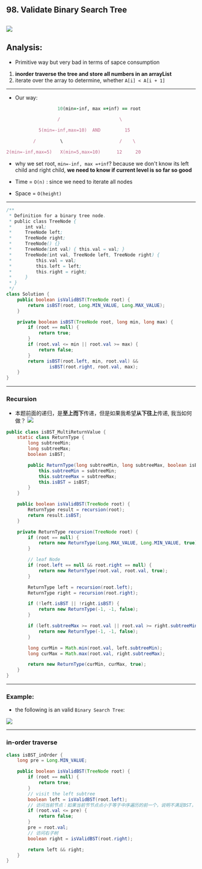 ## 98. Validate Binary Search Tree
![](img/2022-12-25-17-12-53.png)
---

## Analysis:

- Primitive way but very bad in terms of sapce consumption

1. **inorder traverse the tree and store all numbers in an arrayList**
2. iterate over the array to determine, whether `A[i] < A[i + 1]`
---   

- Our way:

```ruby
                   10(min=-inf, max =+inf) == root

                   /                      \

            5(min=-inf,max=10)  AND         15

          /         \                     /    \   

2(min=-inf,max=5)   X(min=5,max=10)      12     20
```

- why we set root, `min=-inf, max =+inf`? because we don't know its left child and 
  right child, **we need to know if current level is so far so good**

- Time = `O(n)`    : since we need to iterate all nodes
- Space = `O(height)`

---

```java
/**
 * Definition for a binary tree node.
 * public class TreeNode {
 *     int val;
 *     TreeNode left;
 *     TreeNode right;
 *     TreeNode() {}
 *     TreeNode(int val) { this.val = val; }
 *     TreeNode(int val, TreeNode left, TreeNode right) {
 *         this.val = val;
 *         this.left = left;
 *         this.right = right;
 *     }
 * }
 */
class Solution {
    public boolean isValidBST(TreeNode root) {
        return isBST(root, Long.MIN_VALUE, Long.MAX_VALUE);
    }

    private boolean isBST(TreeNode root, long min, long max) {
        if (root == null) {
            return true;
        }
        if (root.val <= min || root.val >= max) {
            return false;
        }
        return isBST(root.left, min, root.val) &&
                isBST(root.right, root.val, max);
    }    
}
```
---
### Recursion

- 本题前面的递归，是**至上而下**传递，但是如果我希望**从下往上**传递, 我当如何做？
![](img/2022-12-25-20-12-54.png)

```java
public class isBST_MultiReturnValue {
    static class ReturnType {
        long subtreeMin;
        long subtreeMax;
        boolean isBST;

        public ReturnType(long subtreeMin, long subtreeMax, boolean isBST) {
            this.subtreeMin = subtreeMin;
            this.subtreeMax = subtreeMax;
            this.isBST = isBST;
        }
    }

    public boolean isValidBST(TreeNode root) {
        ReturnType result = recursion(root);
        return result.isBST;
    }

    private ReturnType recursion(TreeNode root) {
        if (root == null) {
            return new ReturnType(Long.MAX_VALUE, Long.MIN_VALUE, true);
        }

        // leaf Node
        if (root.left == null && root.right == null) {
            return new ReturnType(root.val, root.val, true);
        }

        ReturnType left = recursion(root.left);
        ReturnType right = recursion(root.right);

        if (!left.isBST || !right.isBST) {
            return new ReturnType(-1, -1, false);
        }

        if (left.subtreeMax >= root.val || root.val >= right.subtreeMin) {
            return new ReturnType(-1, -1, false);
        }

        long curMin = Math.min(root.val, left.subtreeMin);
        long curMax = Math.max(root.val, right.subtreeMax);

        return new ReturnType(curMin, curMax, true);
    }
}
```

---

### Example:

- the following is an valid `Binary Search Tree`:


![](img/2024-04-11-14-45-40.png)


---

### in-order traverse

```java
class isBST_inOrder {
    long pre = Long.MIN_VALUE;

    public boolean isValidBST(TreeNode root) {
        if (root == null) {
            return true;
        }
        // visit the left subtree
        boolean left = isValidBST(root.left);
        // 访问当前节点：如果当前节节点点小于等于中序遍历的前一个，说明不满足BST，返回 false；否则继续遍历。
        if (root.val <= pre) {
            return false;
        }
        pre = root.val;
        // 访问右子树
        boolean right = isValidBST(root.right);

        return left && right;
    }
}
```

